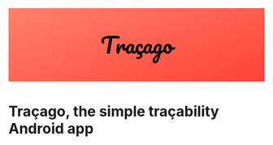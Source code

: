 <p align="center">
  <img src="header.png" alt="Traçago"><br>
</p>
<h1>Traçago, the simple traçability Android app</h1>
